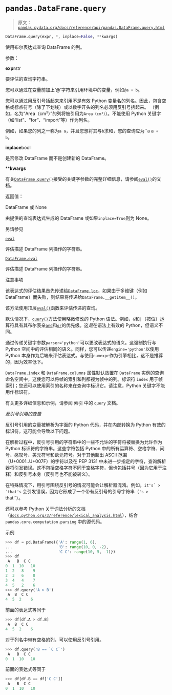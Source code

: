 # `pandas.DataFrame.query`

> 原文：[`pandas.pydata.org/docs/reference/api/pandas.DataFrame.query.html`](https://pandas.pydata.org/docs/reference/api/pandas.DataFrame.query.html)

```py
DataFrame.query(expr, *, inplace=False, **kwargs)
```

使用布尔表达式查询 DataFrame 的列。

参数：

**expr**str

要评估的查询字符串。

您可以通过在变量前加上‘@’字符来引用环境中的变量，例如`@a + b`。

您可以通过用反引号括起来来引用不是有效 Python 变量名的列名。因此，包含空格或标点符号（除了下划线）或以数字开头的列名必须用反引号括起来。 （例如，名为“Area（cm²）”的列将被引用为``Area（cm²）``）。不能使用 Python 关键字（如“list”、“for”、“import”等）作为列名。

例如，如果您的列之一称为`a a`，并且您想将其与`b`求和，您的查询应为``a a` + b`。

**inplace**bool

是否修改 DataFrame 而不是创建新的 DataFrame。

****kwargs**

有关[`DataFrame.query()`](https://pandas.pydata.org/docs/reference/api/pandas.DataFrame.query.html#pandas.DataFrame.query "pandas.DataFrame.query")接受的关键字参数的完整详细信息，请参阅[`eval()`](https://pandas.pydata.org/docs/reference/api/pandas.eval.html#pandas.eval "pandas.eval")的文档。

返回值：

DataFrame 或 None

由提供的查询表达式生成的 DataFrame 或如果`inplace=True`则为 None。

另请参见

[`eval`](https://pandas.pydata.org/docs/reference/api/pandas.eval.html#pandas.eval "pandas.eval")

评估描述 DataFrame 列操作的字符串。

[`DataFrame.eval`](https://pandas.pydata.org/docs/reference/api/pandas.DataFrame.eval.html#pandas.DataFrame.eval "pandas.DataFrame.eval")

评估描述 DataFrame 列操作的字符串。

注意事项

该表达式的评估结果首先传递给[`DataFrame.loc`](https://pandas.pydata.org/docs/reference/api/pandas.DataFrame.loc.html#pandas.DataFrame.loc "pandas.DataFrame.loc")，如果由于多维键（例如 DataFrame）而失败，则结果将传递给`DataFrame.__getitem__()`。

该方法使用顶层[`eval()`](https://pandas.pydata.org/docs/reference/api/pandas.eval.html#pandas.eval "pandas.eval")函数来评估传递的查询。

默认情况下，[`query()`](https://pandas.pydata.org/docs/reference/api/pandas.DataFrame.query.html#pandas.DataFrame.query "pandas.DataFrame.query")方法使用略微修改的 Python 语法。例如，`&`和`|`（按位）运算符具有其布尔表亲[`and`](https://docs.python.org/3/reference/expressions.html#and "(在 Python v3.12 中)")和[`or`](https://docs.python.org/3/reference/expressions.html#or "(在 Python v3.12 中)")的优先级。这*是*在语法上有效的 Python，但语义不同。

通过传递关键字参数`parser='python'`可以更改表达式的语义。这强制执行与 Python 空间中的评估相同的语义。同样，您可以传递`engine='python'`以使用 Python 本身作为后端来评估表达式。与使用`numexpr`作为引擎相比，这不是推荐的，因为效率低下。

`DataFrame.index` 和 `DataFrame.columns` 属性默认放置在 `DataFrame` 实例的查询命名空间中，这使您可以将帧的索引和列都视为帧中的列。标识符 `index` 用于帧索引；您还可以使用索引的名称来在查询中标识它。请注意，Python 关键字不能用作标识符。

有关更多详细信息和示例，请参阅 索引 中的 `query` 文档。

*反引号引用的变量*

反引号引用的变量被解析为字面的 Python 代码，并在内部转换为 Python 有效的标识符。这可能会导致以下问题。

在解析过程中，反引号引用的字符串中的一些不允许的字符将被替换为允许作为 Python 标识符的字符串。这些字符包括 Python 中的所有运算符、空格字符、问号、感叹号、美元符号和欧元符号。对于其他超出 ASCII 范围（U+0001..U+007F）的字符以及在 PEP 3131 中未进一步指定的字符，查询解析器将引发错误。这不包括空格字符不同于空格字符，但也包括井号（因为它用于注释）和反引号本身（反引号也不能被转义）。

在特殊情况下，用引号围绕反引号的情况可能会让解析器混淆。例如，``it's` > `that's`` 会引发错误，因为它形成了一个带有反引号的引号字符串（`'s > `that'`）。

还可以参考 Python 关于词法分析的文档（[`docs.python.org/3/reference/lexical_analysis.html`](https://docs.python.org/3/reference/lexical_analysis.html)），结合 `pandas.core.computation.parsing` 中的源代码。

示例

```py
>>> df = pd.DataFrame({'A': range(1, 6),
...                    'B': range(10, 0, -2),
...                    'C C': range(10, 5, -1)})
>>> df
 A   B  C C
0  1  10   10
1  2   8    9
2  3   6    8
3  4   4    7
4  5   2    6
>>> df.query('A > B')
 A  B  C C
4  5  2    6 
```

前面的表达式等同于

```py
>>> df[df.A > df.B]
 A  B  C C
4  5  2    6 
```

对于列名中带有空格的列，可以使用反引号引用。

```py
>>> df.query('B == `C C`')
 A   B  C C
0  1  10   10 
```

前面的表达式等同于

```py
>>> df[df.B == df['C C']]
 A   B  C C
0  1  10   10 
```
